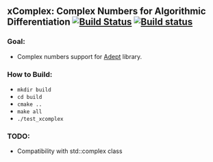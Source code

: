 ## xComplex: Complex Numbers for Algorithmic Differentiation [![Build Status](https://travis-ci.org/rcalxrc08/xComplex.svg?branch=master)](https://travis-ci.org/rcalxrc08/xComplex) [![Build status](https://ci.appveyor.com/api/projects/status/83cllp4jcn6j0jl9?svg=true)](https://ci.appveyor.com/project/rcalxrc08/xcomplex)

### Goal:
- Complex numbers support for [Adept](https://github.com/rjhogan/Adept) library.

### How to Build:

- `mkdir build`
- `cd build`
- `cmake ..`
- `make all`
- `./test_xcomplex`

### TODO:

- Compatibility with std::complex class
